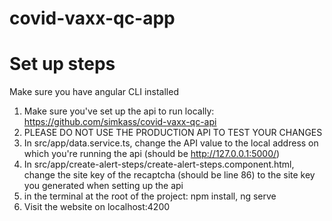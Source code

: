 # covid-vaxx-qc-app

# Set up steps
Make sure you have angular CLI installed

1. Make sure you've set up the api to run locally: https://github.com/simkass/covid-vaxx-qc-api
2. PLEASE DO NOT USE THE PRODUCTION API TO TEST YOUR CHANGES
3. In src/app/data.service.ts, change the API value to the local address on which you're running the api (should be http://127.0.0.1:5000/)
4. In src/app/create-alert-steps/create-alert-steps.component.html, change the site key of the recaptcha (should be line 86) to the site key you generated when setting up the api
5. in the terminal at the root of the project: npm install, ng serve
6. Visit the website on localhost:4200
